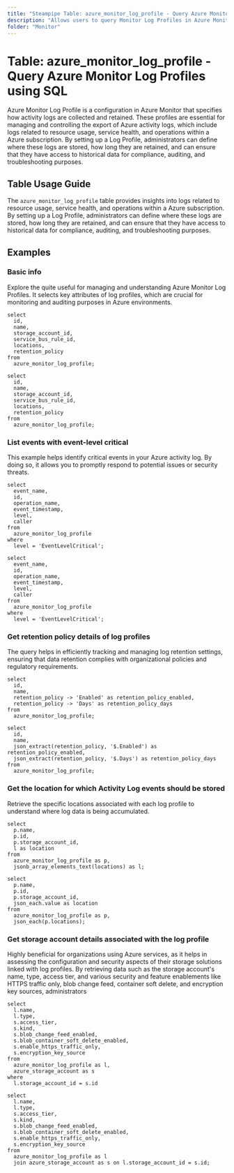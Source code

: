 ```yaml
---
title: "Steampipe Table: azure_monitor_log_profile - Query Azure Monitor Log Profiles using SQL"
description: "Allows users to query Monitor Log Profiles in Azure Monitor, providing insights into the log profile."
folder: "Monitor"
---
```


# Table: azure_monitor_log_profile - Query Azure Monitor Log Profiles using SQL

Azure Monitor Log Profile is a configuration in Azure Monitor that specifies how activity logs are collected and retained. These profiles are essential for managing and controlling the export of Azure activity logs, which include logs related to resource usage, service health, and operations within a Azure subscription. By setting up a Log Profile, administrators can define where these logs are stored, how long they are retained, and can ensure that they have access to historical data for compliance, auditing, and troubleshooting purposes.

## Table Usage Guide

The `azure_monitor_log_profile` table provides insights into logs related to resource usage, service health, and operations within a Azure subscription. By setting up a Log Profile, administrators can define where these logs are stored, how long they are retained, and can ensure that they have access to historical data for compliance, auditing, and troubleshooting purposes.

## Examples

### Basic info
Explore the quite useful for managing and understanding Azure Monitor Log Profiles. It selects key attributes of log profiles, which are crucial for monitoring and auditing purposes in Azure environments.

```sql+postgres
select
  id,
  name,
  storage_account_id,
  service_bus_rule_id,
  locations,
  retention_policy
from
  azure_monitor_log_profile;
```

```sql+sqlite
select
  id,
  name,
  storage_account_id,
  service_bus_rule_id,
  locations,
  retention_policy
from
  azure_monitor_log_profile;
```

### List events with event-level critical
This example helps identify critical events in your Azure activity log. By doing so, it allows you to promptly respond to potential issues or security threats.

```sql+postgres
select
  event_name,
  id,
  operation_name,
  event_timestamp,
  level,
  caller
from
  azure_monitor_log_profile
where
  level = 'EventLevelCritical';
```

```sql+sqlite
select
  event_name,
  id,
  operation_name,
  event_timestamp,
  level,
  caller
from
  azure_monitor_log_profile
where
  level = 'EventLevelCritical';
```

### Get retention policy details of log profiles
 The query helps in efficiently tracking and managing log retention settings, ensuring that data retention complies with organizational policies and regulatory requirements.

```sql+postgres
select
  id,
  name,
  retention_policy -> 'Enabled' as retention_policy_enabled,
  retention_policy -> 'Days' as retention_policy_days
from
  azure_monitor_log_profile;
```

```sql+sqlite
select
  id,
  name,
  json_extract(retention_policy, '$.Enabled') as retention_policy_enabled,
  json_extract(retention_policy, '$.Days') as retention_policy_days
from
  azure_monitor_log_profile;
```

### Get the location for which Activity Log events should be stored
Retrieve the specific locations associated with each log profile to understand where log data is being accumulated.

```sql+postgres
select
  p.name,
  p.id,
  p.storage_account_id,
  l as location
from
  azure_monitor_log_profile as p,
  jsonb_array_elements_text(locations) as l;
```

```sql+sqlite
select
  p.name,
  p.id,
  p.storage_account_id,
  json_each.value as location
from
  azure_monitor_log_profile as p,
  json_each(p.locations);
```

### Get storage account details associated with the log profile
Highly beneficial for organizations using Azure services, as it helps in assessing the configuration and security aspects of their storage solutions linked with log profiles. By retrieving data such as the storage account's name, type, access tier, and various security and feature enablements like HTTPS traffic only, blob change feed, container soft delete, and encryption key sources, administrators

```sql+postgres
select
  l.name,
  l.type,
  s.access_tier,
  s.kind,
  s.blob_change_feed_enabled,
  s.blob_container_soft_delete_enabled,
  s.enable_https_traffic_only,
  s.encryption_key_source
from
  azure_monitor_log_profile as l,
  azure_storage_account as s
where
  l.storage_account_id = s.id
```

```sql+sqlite
select
  l.name,
  l.type,
  s.access_tier,
  s.kind,
  s.blob_change_feed_enabled,
  s.blob_container_soft_delete_enabled,
  s.enable_https_traffic_only,
  s.encryption_key_source
from
  azure_monitor_log_profile as l
  join azure_storage_account as s on l.storage_account_id = s.id;
```